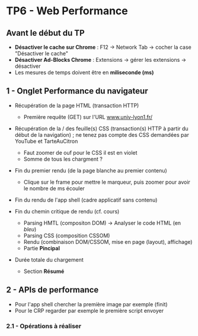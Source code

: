 # TP6 - Web Performance

## Avant le début du TP

* **Désactiver le cache sur Chrome** : F12 -> Network Tab -> cocher la case "Désactiver le cache"
* **Désactiver Ad-Blocks Chrome** : Extensions -> gérer les extensions -> désactiver  
* Les mesures de temps doivent être en **miliseconde (ms)**

## 1 - Onglet Performance du navigateur

* Récupération de la page HTML (transaction HTTP)
  * Première requête (GET) sur l'URL www.univ-lyon1.fr/

* Récupération de la / des feuille(s) CSS (transaction(s) HTTP à partir du début de la navigation) ; ne tenez pas compte des CSS demandées par YouTube et TarteAuCitron
  * Faut zoomer de ouf pour le CSS il est en violet
  * Somme de tous les chargment ?

* Fin du premier rendu (de la page blanche au premier contenu)
  * Clique sur le frame pour mettre le marqueur, puis zoomer pour avoir le nombre de ms écouler

* Fin du rendu de l'app shell (cadre applicatif sans contenu)
  
* Fin du chemin critique de rendu (cf. cours) 
  * Parsing HMTL (compositon DOM) -> Analyser le code HTML (en *bleu*)
  * Parsing CSS (composition CSSOM)
  * Rendu (combinaison DOM/CSSOM, mise en page (layout), affichage)   
  * Partie **Pincipal** 

* Durée totale du chargement
  * Section **Résumé** 

## 2 - APIs de performance

* Pour l'app shell chercher la première image par exemple (finit)
* Pour le CRP regarder par exemple le première script envoyer 

### 2.1 - Opérations à réaliser